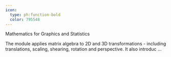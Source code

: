 ```yaml
---
icon:
  type: ph:function-bold
  color: 795548
---
```

Mathematics for Graphics and Statistics

The module applies matrix algebra to 2D and 3D transformations - including translations, scaling, shearing, rotation and perspective. It also introduc ... 
